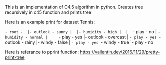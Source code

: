 This is an implementation of C4.5 algorithm in python.
Creates tree recursively in c45 function and prints tree

Here is an example print for dataset Tennis:

`- root - 
   |- outlook - sunny
   |  |- humidity - high
   |  |  `- play - no
   |  `- humidity - normal
   |     `- play - yes
   |- outlook - overcast
   |  `- play - yes
   `- outlook - rainy
      |- windy - false
      |  `- play - yes
      `- windy - true
         `- play - no

Here is referance to pprint function:
https://vallentin.dev/2016/11/29/pretty-print-tree